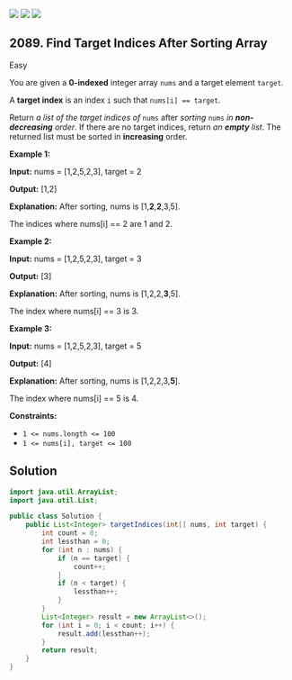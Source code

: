 [![](https://img.shields.io/github/stars/javadev/LeetCode-in-Java?label=Stars&style=flat-square)](https://github.com/javadev/LeetCode-in-Java)
[![](https://img.shields.io/github/forks/javadev/LeetCode-in-Java?label=Fork%20me%20on%20GitHub%20&style=flat-square)](https://github.com/javadev/LeetCode-in-Java/fork)
[![](https://img.shields.io/badge/-LeetCode%20in%20Kotlin-blue?style=flat-square)](https://github.com/javadev/LeetCode-in-Kotlin)

## 2089\. Find Target Indices After Sorting Array

Easy

You are given a **0-indexed** integer array `nums` and a target element `target`.

A **target index** is an index `i` such that `nums[i] == target`.

Return _a list of the target indices of_ `nums` after _sorting_ `nums` _in **non-decreasing** order_. If there are no target indices, return _an **empty** list_. The returned list must be sorted in **increasing** order.

**Example 1:**

**Input:** nums = [1,2,5,2,3], target = 2

**Output:** [1,2]

**Explanation:** After sorting, nums is [1,**2**,**2**,3,5].

The indices where nums[i] == 2 are 1 and 2. 

**Example 2:**

**Input:** nums = [1,2,5,2,3], target = 3

**Output:** [3]

**Explanation:** After sorting, nums is [1,2,2,**3**,5].

The index where nums[i] == 3 is 3. 

**Example 3:**

**Input:** nums = [1,2,5,2,3], target = 5

**Output:** [4]

**Explanation:** After sorting, nums is [1,2,2,3,**5**].

The index where nums[i] == 5 is 4. 

**Constraints:**

*   `1 <= nums.length <= 100`
*   `1 <= nums[i], target <= 100`

## Solution

```java
import java.util.ArrayList;
import java.util.List;

public class Solution {
    public List<Integer> targetIndices(int[] nums, int target) {
        int count = 0;
        int lessthan = 0;
        for (int n : nums) {
            if (n == target) {
                count++;
            }
            if (n < target) {
                lessthan++;
            }
        }
        List<Integer> result = new ArrayList<>();
        for (int i = 0; i < count; i++) {
            result.add(lessthan++);
        }
        return result;
    }
}
```